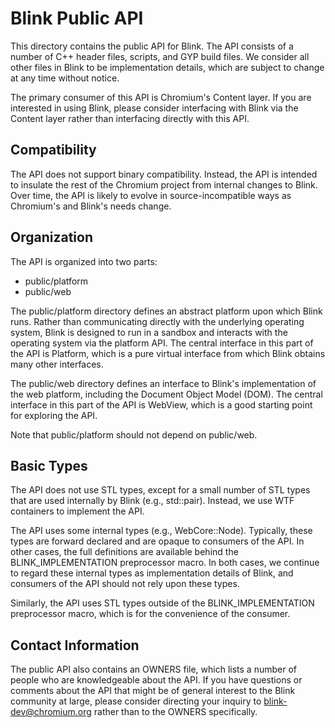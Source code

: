 Blink Public API
================

This directory contains the public API for Blink. The API consists of a number
of C++ header files, scripts, and GYP build files. We consider all other files
in Blink to be implementation details, which are subject to change at any time
without notice.

The primary consumer of this API is Chromium's Content layer. If you are
interested in using Blink, please consider interfacing with Blink via the
Content layer rather than interfacing directly with this API.

Compatibility
-------------

The API does not support binary compatibility. Instead, the API is intended to
insulate the rest of the Chromium project from internal changes to Blink.  Over
time, the API is likely to evolve in source-incompatible ways as Chromium's and
Blink's needs change.

Organization
------------

The API is organized into two parts:

  - public/platform
  - public/web

The public/platform directory defines an abstract platform upon which Blink
runs. Rather than communicating directly with the underlying operating system,
Blink is designed to run in a sandbox and interacts with the operating system
via the platform API. The central interface in this part of the API is
Platform, which is a pure virtual interface from which Blink obtains many other
interfaces.

The public/web directory defines an interface to Blink's implementation of the
web platform, including the Document Object Model (DOM). The central interface
in this part of the API is WebView, which is a good starting point for
exploring the API.

Note that public/platform should not depend on public/web.

Basic Types
-----------

The API does not use STL types, except for a small number of STL types that are
used internally by Blink (e.g., std::pair). Instead, we use WTF containers to
implement the API.

The API uses some internal types (e.g., WebCore::Node). Typically, these types
are forward declared and are opaque to consumers of the API. In other cases,
the full definitions are available behind the BLINK_IMPLEMENTATION
preprocessor macro. In both cases, we continue to regard these internal types
as implementation details of Blink, and consumers of the API should not rely
upon these types.

Similarly, the API uses STL types outside of the BLINK_IMPLEMENTATION
preprocessor macro, which is for the convenience of the consumer.

Contact Information
-------------------

The public API also contains an OWNERS file, which lists a number of people who
are knowledgeable about the API. If you have questions or comments about the
API that might be of general interest to the Blink community at large, please
consider directing your inquiry to blink-dev@chromium.org rather than to the
OWNERS specifically.
